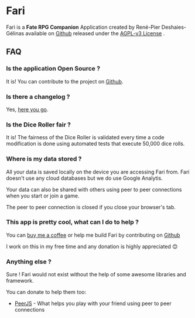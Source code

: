 # Fari

Fari is a <b>Fate RPG Companion</b> Application created by René-Pier Deshaies-Gélinas available on [Github](https://github.com/fariapp/fari) released under the [AGPL-v3 License](https://choosealicense.com/licenses/agpl-3.0/) .

## FAQ

### Is the application Open Source ?

It is! You can contribute to the project on [Github](https://github.com/fariapp/fari).

### Is there a changelog ?

Yes, [here you go](/changelog).

### Is the Dice Roller fair ?

It is! The fairness of the Dice Roller is validated every time a code modification is done using automated tests that execute 50,000 dice rolls.

### Where is my data stored ?

All your data is saved locally on the device you are accessing Fari from.
Fari doesn't use any cloud databases but we do use Google Analytis.

Your data can also be shared with others using peer to peer connections when you start or join a game.

The peer to peer connection is closed if you close your browser's tab.

### This app is pretty cool, what can I do to help ?

You can [buy me a coffee](https://ko-fi.com/rpdeshaies) or help me build Fari by contributing on [Github](https://github.com/fariapp/fari)

I work on this in my free time and any donation is highly appreciated 😊

### Anything else ?

Sure ! Fari would not exist without the help of some awesome libraries and framework.

You can donate to help them too:

- [PeerJS](https://opencollective.com/peer) - What helps you play with your friend using peer to peer connections
